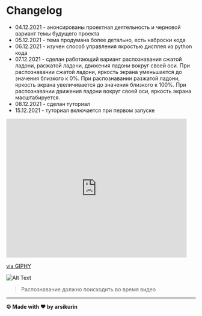 # Changelog

- 04.12.2021 - анонсированы проектная деятельность и черновой вариант темы будущего проекта
- 05.12.2021 - тема продумана более детально, есть наброски кода
- 06.12.2021 - изучен способ управления якростью дисплея из python кода
- 07.12.2021 - сделан работающий вариант распознавания сжатой ладони, расжатой ладони, движения ладони вокруг своей оси.
  При распознавании сжатой ладони, яркость экрана уменьшается до значения близкого к 0%. При распознавании разжатой
  ладони, яркость экрана увеличивается до значения близкого к 100%. При распознавании движения ладони вокруг своей оси,
  яркость экрана масштабируется.
- 08.12.2021 - сделан туториал
- 15.12.2021 - туториал включается при первом запуске

<iframe src="https://giphy.com/embed/KEHV315CwJfYVtM6as" width="480" height="369" frameBorder="0" class="giphy-embed" allowFullScreen></iframe><p><a href="https://giphy.com/gifs/palm-rot-KEHV315CwJfYVtM6as">via GIPHY</a></p>

![Alt Text](https://media.giphy.com/media/KEHV315CwJfYVtM6as/giphy-downsized-large.gif)


> Распознавание должно поисходить во время видео
---
**© Made with ❤️ by arsikurin**
